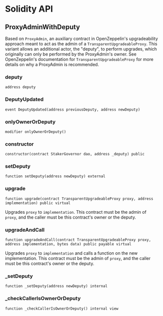 # Solidity API

## ProxyAdminWithDeputy

Based on `ProxyAdmin`, an auxiliary contract in OpenZeppelin's
upgradeability approach meant to act as the admin of a
`TransparentUpgradeableProxy`. This variant allows an additional
actor, the "deputy", to perform upgrades, which originally can only
be performed by the ProxyAdmin's owner. See OpenZeppelin's
documentation for `TransparentUpgradeableProxy` for more details on
why a ProxyAdmin is recommended.

### deputy

```solidity
address deputy
```

### DeputyUpdated

```solidity
event DeputyUpdated(address previousDeputy, address newDeputy)
```

### onlyOwnerOrDeputy

```solidity
modifier onlyOwnerOrDeputy()
```

### constructor

```solidity
constructor(contract StakerGovernor dao, address _deputy) public
```

### setDeputy

```solidity
function setDeputy(address newDeputy) external
```

### upgrade

```solidity
function upgrade(contract TransparentUpgradeableProxy proxy, address implementation) public virtual
```

Upgrades `proxy` to `implementation`. This contract must be the
admin of `proxy`, and the caller must be this contract's owner
or the deputy.

### upgradeAndCall

```solidity
function upgradeAndCall(contract TransparentUpgradeableProxy proxy, address implementation, bytes data) public payable virtual
```

Upgrades `proxy` to `implementation` and calls a function on the
new implementation. This contract must be the admin of `proxy`,
and the caller must be this contract's owner or the deputy.

### _setDeputy

```solidity
function _setDeputy(address newDeputy) internal
```

### _checkCallerIsOwnerOrDeputy

```solidity
function _checkCallerIsOwnerOrDeputy() internal view
```

